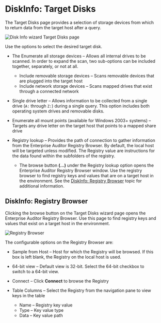 # DiskInfo: Target Disks

The Target Disks page provides a selection of storage devices from which to return data from the
target host after a query.

![Disk Info wizard Target Disks page](/img/product_docs/accessanalyzer/11.6/admin/datacollector/diskinfo/targetdisks.webp)

Use the options to select the desired target disk.

- The Enumerate all storage devices – Allows all internal drives to be scanned. In order to expand
  the scan, two sub-options can be included together, separately, or not at all.

    - Include removable storage devices – Scans removable devices that are plugged into the target
      host
    - Include network storage devices – Scans mapped drives that exist through a connected network

- Single drive letter – Allows information to be collected from a single drive (`A:` through `Z:`)
  during a single query. This option includes both operating system drives and removable disks.
- Enumerate all mount points (available for Windows 2003+ systems) – Targets any drive letter on the
  target host that points to a mapped share drive
- Registry lookup – Provides the path of connection to gather information from the Enterprise
  Auditor Registry Browser. By default, the local host will be targeted unless modified. The
  Registry value are instructions for the data found within the subfolders of the registry.

    - The browse button **(…)** under the Registry lookup option opens the Enterprise Auditor
      Registry Browser window. Use the registry browser to find registry keys and values that are on
      a target host in the environment. See the
      [DiskInfo: Registry Browser](#diskinfo-registry-browser) topic for additional information.

## DiskInfo: Registry Browser

Clicking the browse button on the Target Disks wizard page opens the Enterprise Auditor Registry
Browser. Use this page to find registry keys and values that exist on a target host in the
environment.

![Registry Browser](/img/product_docs/accessanalyzer/11.6/admin/datacollector/diskinfo/registrybrowser.webp)

The configurable options on the Registry Browser are:

- Sample from Host – Host for which the Registry will be browsed. If this box is left blank, the
  Registry on the local host is used.
- 64-bit view – Default view is 32-bit. Select the 64-bit checkbox to switch to a 64-bit view.
- Connect – Click **Connect** to browse the Registry
- Table Columns – Select the Registry from the navigation pane to view keys in the table

    - Name – Registry key value
    - Type – Key value type
    - Data – Key value path
